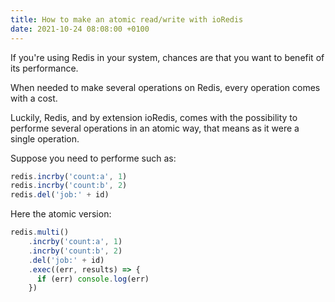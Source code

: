 ```yaml
---
title: How to make an atomic read/write with ioRedis
date: 2021-10-24 08:08:00 +0100
---
```


If you're using Redis in your system, chances are that you want to benefit of its performance.

When needed to make several operations on Redis, every operation comes with a cost.

Luckily, Redis, and by extension ioRedis, comes with the possibility to performe several operations in an atomic way, that means as it were a single operation.

Suppose you need to performe such as:

```js
redis.incrby('count:a', 1)
redis.incrby('count:b', 2)
redis.del('job:' + id)
```

Here the atomic version:

```js
redis.multi()
    .incrby('count:a', 1)
    .incrby('count:b', 2)
    .del('job:' + id)
    .exec((err, results) => {
      if (err) console.log(err)
    })
```

